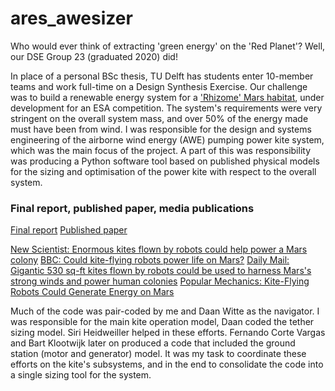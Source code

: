 # ares_awesizer

Who would ever think of extracting 'green energy' on the 'Red Planet'? Well, our DSE Group 23 (graduated 2020) did! 

In place of a personal BSc thesis, TU Delft has students enter 10-member teams and work full-time on a Design Synthesis Exercise. Our challenge was to build a renewable energy system for a ['Rhizome' Mars habitat](http://www.roboticbuilding.eu/project/rhizome-development-of-an-autarkic-design-to-robotic-production-and-operation-system-for-building-off-earth-habitats/), under development for an ESA competition. The system's requirements were very stringent on the overall system mass, and over 50% of the energy made must have been from wind. I was responsible for the design and systems engineering of the airborne wind energy (AWE) pumping power kite system, which was the main focus of the project. A part of this was responsibility was producing a Python software tool based on published physical models for the sizing and optimisation of the power kite with respect to the overall system.

### Final report, published paper, media publications
[Final report](/thesis_material/DSE2020_group_23_Final_Report.pdf)
[Published paper](https://doi.org/10.7480/spool.2021.2.6058)

[New Scientist: Enormous kites flown by robots could help power a Mars colony](https://lnkd.in/degKFAP)
[BBC: Could kite-flying robots power life on Mars?](https://lnkd.in/ddakpHy)
[Daily Mail: Gigantic 530 sq-ft kites flown by robots could be used to harness Mars's strong winds and power human colonies](https://lnkd.in/d6H32Sc)
[Popular Mechanics: Kite-Flying Robots Could Generate Energy on Mars](https://lnkd.in/dUAM6Qx)

Much of the code was pair-coded by me and Daan Witte as the navigator. I was responsible for the main kite operation model, Daan coded the tether sizing model. Siri Heidweiller helped in these efforts. Fernando Corte Vargas and Bart Klootwijk later on produced a code that included the ground station (motor and generator) model. It was my task to coordinate these efforts on the kite's subsystems, and in the end to consolidate the code into a single sizing tool for the system. 
